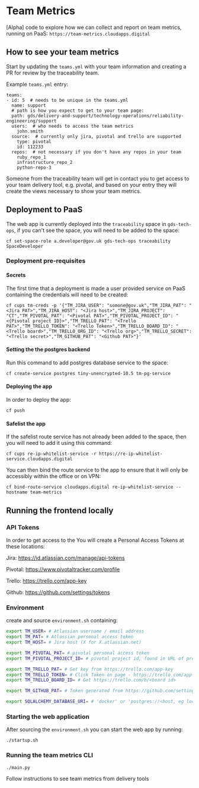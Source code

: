# Team Metrics
[Alpha] code to explore how we can collect and report on team metrics, running on PaaS: `https://team-metrics.cloudapps.digital`

## How to see your team metrics

Start by updating the `teams.yml` with your team information and creating a PR for review by the traceability team. 

Example `teams.yml` entry:

```
teams:
- id: 5  # needs to be unique in the teams.yml
  name: support
  # path is how you expect to get to your team page:
  path: gds/delivery-and-support/technology-operations/reliability-engineering/support  
  users:  # who needs to access the team metrics
    john.smith
  source:  # currently only jira, pivotal and trello are supported
    type: pivotal
    id: 112233
  repos:  # not necessary if you don't have any repos in your team
    ruby_repo_1
    infrastructure_repo_2
    python-repo-3
```

Someone from the traceability team will get in contact you to get access to your team delivery tool, e.g. pivotal, and based on your entry they will create the views necessary to show your team metrics.

## Deployment to PaaS

The web app is currently deployed into the `traceability` space in `gds-tech-ops`, if you can't see the space, you will need to be added to the space: 

`cf set-space-role a.developer@gov.uk gds-tech-ops traceability SpaceDeveloper`

### Deployment pre-requisites
#### Secrets

The first time that a deployment is made a user provided service on PaaS containing the credentials will need to be created: 

```
cf cups tm-creds -p '{"TM_JIRA_USER": "somone@gov.uk","TM_JIRA_PAT": "<Jira PAT>","TM_JIRA_HOST": "<Jira host>","TM_JIRA_PROJECT": "CT","TM_PIVOTAL_PAT": "<Pivotal PAT>","TM_PIVOTAL_PROJECT_ID": "<{Pivotal project ID}>","TM_TRELLO_PAT": "<Trello PAT>","TM_TRELLO_TOKEN": "<Trello Token>","TM_TRELLO_BOARD_ID": "<Trello board>","TM_TRELLO_ORG_ID": "<Trello org>","TM_TRELLO_SECRET": "<Trello secret>","TM_GITHUB_PAT": "<Github PAT>"}'
```

#### Setting the the postgres backend

Run this command to add postgres database service to the space:

`cf create-service postgres tiny-unencrypted-10.5 tm-pg-service`

#### Deploying the app

In order to deploy the app:

`cf push`

#### Safelist the app

If the safelist route service has not already been added to the space, then you will need to add it using this command:

`cf cups re-ip-whitelist-service -r https://re-ip-whitelist-service.cloudapps.digital`

You can then bind the route service to the app to ensure that it will only be accessibly within the office or on VPN:

`cf bind-route-service cloudapps.digital re-ip-whitelist-service --hostname team-metrics`

## Running the frontend locally

### API Tokens

In order to get access to the You will create a Personal Access Tokens at these locations:

Jira:       https://id.atlassian.com/manage/api-tokens

Pivotal:    https://www.pivotaltracker.com/profile

Trello:     https://trello.com/app-key

Github:     https://github.com/settings/tokens

### Environment

create and source `environment.sh` containing:

```bash
export TM_USER= # Atlassian username / email address
export TM_PAT= # Atlassian personal access token
export TM_HOST= # Jira host (X for X.atlassian.net)

export TM_PIVOTAL_PAT= # pivotal personal access token
export TM_PIVOTAL_PROJECT_ID= # pivotal project id, found in URL of project - https://www.pivotaltracker.com/n/projects/<project id>

export TM_TRELLO_PAT= # Get key from https://trello.com/app-key
export TM_TRELLO_TOKEN= # Click Token on page - https://trello.com/app-key
export TM_TRELLO_BOARD_ID= # Get https://trello.com/b/<board id>

export TM_GITHUB_PAT= # Token generated from https://github.com/settings/tokens

export SQLALCHEMY_DATABASE_URI= # 'docker' or 'postgres://<host, eg localhost>:<port, eg 5432>/<database name, eg team_metrics>'
```

### Starting the web application

After sourcing the `environment.sh` you can start the web app by running:

`./startup.sh`

### Running the team metrics CLI

`./main.py`

Follow instructions to see team metrics from delivery tools
